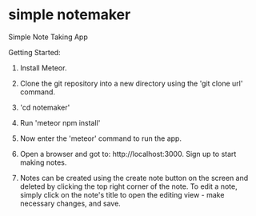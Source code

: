 # simple notemaker
Simple Note Taking App

Getting Started:

1. Install Meteor.

2. Clone the git repository into a new directory using the 'git clone url' command.

3. 'cd notemaker'

4. Run 'meteor npm install'

5. Now enter the 'meteor' command to run the app.

6. Open a browser and got to: http://localhost:3000. Sign up to start making notes. 

7. Notes can be created using the create note button on the screen and deleted by clicking the top right corner of the note. To edit a note, simply click on the note's title to open the editing view - make necessary changes, and save.

